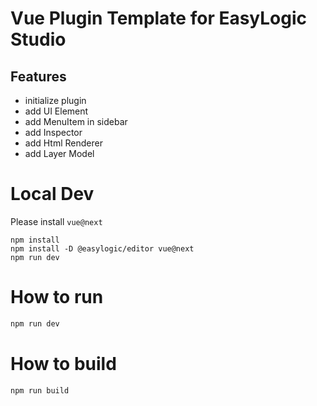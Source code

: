 # Vue Plugin Template for EasyLogic Studio 

## Features 

* initialize plugin 
* add UI Element 
* add MenuItem in sidebar 
* add Inspector 
* add Html Renderer 
* add Layer Model 

# Local Dev 

Please install `vue@next`

```
npm install
npm install -D @easylogic/editor vue@next
npm run dev 
```

# How to run

```js
npm run dev 
```

# How to build 

```js
npm run build
```
